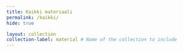 ```yaml
---
title: Kaikki materiaali
permalink: /kaikki/
hide: true

layout: collection
collection-label: material # Name of the collection to include
---
```

